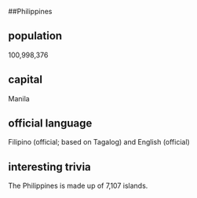 ##Philippines
## population
100,998,376

## capital
Manila
 
## official language
Filipino (official; based on Tagalog) and English (official)

## interesting trivia
The Philippines is made up of 7,107 islands.


